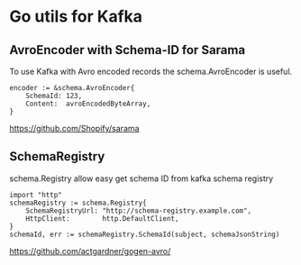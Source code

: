 # Go utils for Kafka

## AvroEncoder with Schema-ID for Sarama

To use Kafka with Avro encoded records the schema.AvroEncoder is useful.

```
encoder := &schema.AvroEncoder{
	SchemaId: 123,
	Content:  avroEncodedByteArray,
}
```
https://github.com/Shopify/sarama 

## SchemaRegistry

schema.Registry allow easy get schema ID from kafka schema registry

```
import "http"
schemaRegistry := schema.Registry{
	SchemaRegistryUrl: "http://schema-registry.example.com",
	HttpClient:        http.DefaultClient,
}
schemaId, err := schemaRegistry.SchemaId(subject, schemaJsonString)
```

https://github.com/actgardner/gogen-avro/
